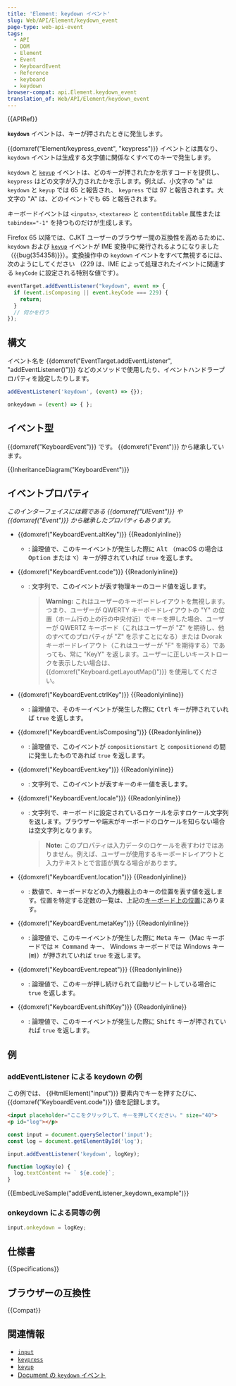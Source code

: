```yaml
---
title: 'Element: keydown イベント'
slug: Web/API/Element/keydown_event
page-type: web-api-event
tags:
  - API
  - DOM
  - Element
  - Event
  - KeyboardEvent
  - Reference
  - keyboard
  - keydown
browser-compat: api.Element.keydown_event
translation_of: Web/API/Element/keydown_event
---
```

{{APIRef}}

**`keydown`** イベントは、キーが押されたときに発生します。

{{domxref("Element/keypress_event", "keypress")}} イベントとは異なり、 `keydown` イベントは生成する文字値に関係なくすべてのキーで発生します。

`keydown` と [`keyup`](/ja/docs/Web/API/Element/keyup_event) イベントは、どのキーが押されたかを示すコードを提供し、 `keypress` はどの文字が入力されたかを示します。例えば、小文字の "a" は `keydown` と `keyup` では 65 と報告され、 `keypress` では 97 と報告されます。大文字の "A" は、どのイベントでも 65 と報告されます。

キーボードイベントは `<inputs>`, `<textarea>` と `contentEditable` 属性または `tabindex="-1"` を持つものだけが生成します。

Firefox 65 以降では、CJKT ユーザーのブラウザー間の互換性を高めるために、 `keydown` および [`keyup`](/ja/docs/Web/API/Element/keyup_event) イベントが IME 変換中に発行されるようになりました（{{bug(354358)}}）。変換操作中の `keydown` イベントをすべて無視するには、次のようにしてください （229 は、IME によって処理されたイベントに関連する `keyCode` に設定される特別な値です）。

```js
eventTarget.addEventListener("keydown", event => {
  if (event.isComposing || event.keyCode === 229) {
    return;
  }
  // 何かを行う
});
```

## 構文

イベント名を {{domxref("EventTarget.addEventListener", "addEventListener()")}} などのメソッドで使用したり、イベントハンドラープロパティを設定したりします。

```js
addEventListener('keydown', (event) => {});

onkeydown = (event) => { };
```

## イベント型

{{domxref("KeyboardEvent")}} です。 {{domxref("Event")}} から継承しています。

{{InheritanceDiagram("KeyboardEvent")}}

## イベントプロパティ

_このインターフェイスには親である {{domxref("UIEvent")}} や {{domxref("Event")}} から継承したプロパティもあります。_

- {{domxref("KeyboardEvent.altKey")}} {{Readonlyinline}}

  - : 論理値で、このキーイベントが発生した際に <kbd>Alt</kbd> （macOS の場合は <kbd>Option</kbd> または <kbd>⌥</kbd>）キーが押されていれば `true` を返します。

- {{domxref("KeyboardEvent.code")}} {{Readonlyinline}}

  - : 文字列で、このイベントが表す物理キーのコード値を返します。

    > **Warning:** これはユーザーのキーボードレイアウトを無視します。つまり、ユーザーが  QWERTY キーボードレイアウトの "Y" の位置（ホーム行の上の行の中央付近）でキーを押した場合、ユーザーが QWERTZ キーボード（これはユーザーが "Z" を期待し、他のすべてのプロパティが "Z" を示すことになる）または Dvorak キーボードレイアウト（これはユーザーが "F" を期待する）であっても、常に "KeyY" を返します。ユーザーに正しいキーストロークを表示したい場合は、 {{domxref("Keyboard.getLayoutMap()")}} を使用してください。

- {{domxref("KeyboardEvent.ctrlKey")}} {{Readonlyinline}}

  - : 論理値で、そのキーイベントが発生した際に <kbd>Ctrl</kbd> キーが押されていれば `true` を返します。

- {{domxref("KeyboardEvent.isComposing")}} {{Readonlyinline}}
  - : 論理値で、このイベントが `compositionstart` と `compositionend` の間に発生したものであれば `true` を返します。
- {{domxref("KeyboardEvent.key")}} {{Readonlyinline}}
  - : 文字列で、このイベントが表すキーのキー値を表します。
- {{domxref("KeyboardEvent.locale")}} {{Readonlyinline}}

  - : 文字列で、キーボードに設定されているロケールを示すロケール文字列を返します。ブラウザーや端末がキーボードのロケールを知らない場合は空文字列となります。

    > **Note:** このプロパティは入力データのロケールを表すわけではありません。例えば、ユーザーが使用するキーボードレイアウトと入力テキストとで言語が異なる場合があります。

- {{domxref("KeyboardEvent.location")}} {{Readonlyinline}}
  - : 数値で、キーボードなどの入力機器上のキーの位置を表す値を返します。位置を特定する定数の一覧は、上記の[キーボード上の位置](#キーボード上の位置)にあります。
- {{domxref("KeyboardEvent.metaKey")}} {{Readonlyinline}}

  - : 論理値で、このキーイベントが発生した際に <kbd>Meta</kbd> キー（Mac キーボードでは <kbd>⌘ Command</kbd> キー、 Windows キーボードでは Windows キー (<kbd>⊞</kbd>)）が押されていれば `true` を返します。

- {{domxref("KeyboardEvent.repeat")}} {{Readonlyinline}}
  - : 論理値で、このキーが押し続けられて自動リピートしている場合に `true` を返します。
- {{domxref("KeyboardEvent.shiftKey")}} {{Readonlyinline}}

  - : 論理値で、このキーイベントが発生した際に <kbd>Shift</kbd> キーが押されていれば `true` を返します。

## 例

### addEventListener による keydown の例

この例では、 {{HtmlElement("input")}} 要素内でキーを押すたびに、 {{domxref("KeyboardEvent.code")}} 値を記録します。

```html
<input placeholder="ここをクリックして、キーを押してください。" size="40">
<p id="log"></p>
```

```js
const input = document.querySelector('input');
const log = document.getElementById('log');

input.addEventListener('keydown', logKey);

function logKey(e) {
  log.textContent += ` ${e.code}`;
}
```

{{EmbedLiveSample("addEventListener_keydown_example")}}

### onkeydown による同等の例

```js
input.onkeydown = logKey;
```

## 仕様書

{{Specifications}}

## ブラウザーの互換性

{{Compat}}

## 関連情報

- [`input`](/ja/docs/Web/API/HTMLElement/input_event)
- [`keypress`](/ja/docs/Web/API/Element/keypress_event)
- [`keyup`](/ja/docs/Web/API/Element/keyup_event)
- [Document の `keydown` イベント](/ja/docs/Web/API/Document/keydown_event)
